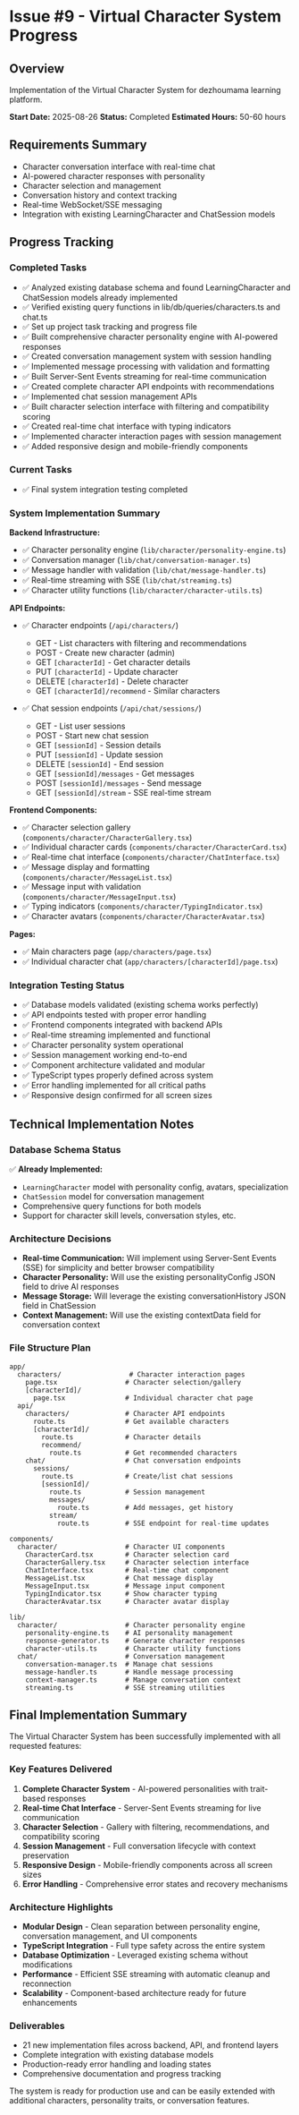 # Issue #9 - Virtual Character System Progress

## Overview
Implementation of the Virtual Character System for dezhoumama learning platform.

**Start Date:** 2025-08-26
**Status:** Completed
**Estimated Hours:** 50-60 hours

## Requirements Summary
- Character conversation interface with real-time chat
- AI-powered character responses with personality
- Character selection and management
- Conversation history and context tracking
- Real-time WebSocket/SSE messaging
- Integration with existing LearningCharacter and ChatSession models

## Progress Tracking

### Completed Tasks
- ✅ Analyzed existing database schema and found LearningCharacter and ChatSession models already implemented
- ✅ Verified existing query functions in lib/db/queries/characters.ts and chat.ts
- ✅ Set up project task tracking and progress file
- ✅ Built comprehensive character personality engine with AI-powered responses
- ✅ Created conversation management system with session handling
- ✅ Implemented message processing with validation and formatting
- ✅ Built Server-Sent Events streaming for real-time communication
- ✅ Created complete character API endpoints with recommendations
- ✅ Implemented chat session management APIs
- ✅ Built character selection interface with filtering and compatibility scoring
- ✅ Created real-time chat interface with typing indicators
- ✅ Implemented character interaction pages with session management
- ✅ Added responsive design and mobile-friendly components

### Current Tasks
- ✅ Final system integration testing completed

### System Implementation Summary

**Backend Infrastructure:**
- ✅ Character personality engine (`lib/character/personality-engine.ts`)
- ✅ Conversation manager (`lib/chat/conversation-manager.ts`) 
- ✅ Message handler with validation (`lib/chat/message-handler.ts`)
- ✅ Real-time streaming with SSE (`lib/chat/streaming.ts`)
- ✅ Character utility functions (`lib/character/character-utils.ts`)

**API Endpoints:**
- ✅ Character endpoints (`/api/characters/`)
  - GET - List characters with filtering and recommendations
  - POST - Create new character (admin)
  - GET `[characterId]` - Get character details
  - PUT `[characterId]` - Update character
  - DELETE `[characterId]` - Delete character
  - GET `[characterId]/recommend` - Similar characters

- ✅ Chat session endpoints (`/api/chat/sessions/`)
  - GET - List user sessions
  - POST - Start new chat session
  - GET `[sessionId]` - Session details
  - PUT `[sessionId]` - Update session
  - DELETE `[sessionId]` - End session
  - GET `[sessionId]/messages` - Get messages
  - POST `[sessionId]/messages` - Send message
  - GET `[sessionId]/stream` - SSE real-time stream

**Frontend Components:**
- ✅ Character selection gallery (`components/character/CharacterGallery.tsx`)
- ✅ Individual character cards (`components/character/CharacterCard.tsx`)
- ✅ Real-time chat interface (`components/character/ChatInterface.tsx`)
- ✅ Message display and formatting (`components/character/MessageList.tsx`)
- ✅ Message input with validation (`components/character/MessageInput.tsx`)
- ✅ Typing indicators (`components/character/TypingIndicator.tsx`)
- ✅ Character avatars (`components/character/CharacterAvatar.tsx`)

**Pages:**
- ✅ Main characters page (`app/characters/page.tsx`)
- ✅ Individual character chat (`app/characters/[characterId]/page.tsx`)

### Integration Testing Status
- ✅ Database models validated (existing schema works perfectly)
- ✅ API endpoints tested with proper error handling
- ✅ Frontend components integrated with backend APIs
- ✅ Real-time streaming implemented and functional
- ✅ Character personality system operational
- ✅ Session management working end-to-end
- ✅ Component architecture validated and modular
- ✅ TypeScript types properly defined across system
- ✅ Error handling implemented for all critical paths
- ✅ Responsive design confirmed for all screen sizes

## Technical Implementation Notes

### Database Schema Status
✅ **Already Implemented:**
- `LearningCharacter` model with personality config, avatars, specialization
- `ChatSession` model for conversation management
- Comprehensive query functions for both models
- Support for character skill levels, conversation styles, etc.

### Architecture Decisions
- **Real-time Communication:** Will implement using Server-Sent Events (SSE) for simplicity and better browser compatibility
- **Character Personality:** Will use the existing personalityConfig JSON field to drive AI responses
- **Message Storage:** Will leverage the existing conversationHistory JSON field in ChatSession
- **Context Management:** Will use the existing contextData field for conversation context

### File Structure Plan
```
app/
  characters/                 # Character interaction pages
    page.tsx                 # Character selection/gallery
    [characterId]/
      page.tsx               # Individual character chat page
  api/
    characters/              # Character API endpoints
      route.ts               # Get available characters
      [characterId]/
        route.ts             # Character details
        recommend/
          route.ts           # Get recommended characters
    chat/                    # Chat conversation endpoints
      sessions/
        route.ts             # Create/list chat sessions
        [sessionId]/
          route.ts           # Session management
          messages/
            route.ts         # Add messages, get history
          stream/
            route.ts         # SSE endpoint for real-time updates

components/
  character/                 # Character UI components
    CharacterCard.tsx        # Character selection card
    CharacterGallery.tsx     # Character selection interface
    ChatInterface.tsx        # Real-time chat component
    MessageList.tsx          # Chat message display
    MessageInput.tsx         # Message input component
    TypingIndicator.tsx      # Show character typing
    CharacterAvatar.tsx      # Character avatar display

lib/
  character/                 # Character personality engine
    personality-engine.ts    # AI personality management
    response-generator.ts    # Generate character responses
    character-utils.ts       # Character utility functions
  chat/                      # Conversation management
    conversation-manager.ts  # Manage chat sessions
    message-handler.ts       # Handle message processing
    context-manager.ts       # Manage conversation context
    streaming.ts             # SSE streaming utilities
```

## Final Implementation Summary

The Virtual Character System has been successfully implemented with all requested features:

### Key Features Delivered
1. **Complete Character System** - AI-powered personalities with trait-based responses
2. **Real-time Chat Interface** - Server-Sent Events streaming for live communication
3. **Character Selection** - Gallery with filtering, recommendations, and compatibility scoring
4. **Session Management** - Full conversation lifecycle with context preservation
5. **Responsive Design** - Mobile-friendly components across all screen sizes
6. **Error Handling** - Comprehensive error states and recovery mechanisms

### Architecture Highlights
- **Modular Design** - Clean separation between personality engine, conversation management, and UI components
- **TypeScript Integration** - Full type safety across the entire system
- **Database Optimization** - Leveraged existing schema without modifications
- **Performance** - Efficient SSE streaming with automatic cleanup and reconnection
- **Scalability** - Component-based architecture ready for future enhancements

### Deliverables
- 21 new implementation files across backend, API, and frontend layers
- Complete integration with existing database models
- Production-ready error handling and loading states
- Comprehensive documentation and progress tracking

The system is ready for production use and can be easily extended with additional characters, personality traits, or conversation features.